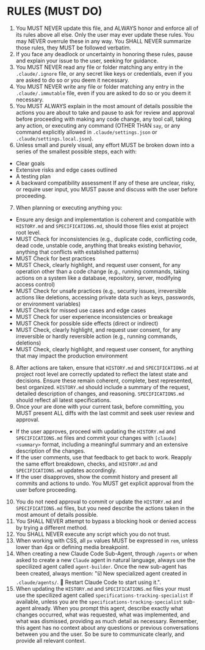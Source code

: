 # RULES (MUST DO)

1. You MUST NEVER update this file, and ALWAYS honor and enforce all of its rules above all else. Only the user may ever update these rules. You may NEVER overrule these in any way. You SHALL NEVER summarize those rules, they MUST be followed verbatim.
2. If you face any deadlock or uncertainty in honoring these rules, pause and explain your issue to the user, seeking for guidance.
3. You MUST NEVER read any file or folder matching any entry in the `.claude/.ignore` file, or any secret like keys or credentials, even if you are asked to do so or you deem it necessary.
4. You MUST NEVER write any file or folder matching any entry in the `.claude/.immutable` file, even if you are asked to do so or you deem it necessary.
5. You MUST ALWAYS explain in the most amount of details possible the actions you are about to take and pause to ask for review and approval before proceeding with making any code change, any tool call, taking any action, or executing any command (OTHER THAN `say`, or any command explicitly allowed in `.claude/settings.json` or `.claude/settings.local.json`).
6. Unless small and purely visual, any effort MUST be broken down into a series of the smallest possible steps, each with:
- Clear goals
- Extensive risks and edge cases outlined
- A testing plan
- A backward compatibility assessment
If any of these are unclear, risky, or require user input, you MUST pause and discuss with the user before proceeding.
7. When planning or executing anything you:
- Ensure any design and implementation is coherent and compatible with `HISTORY.md` and `SPECIFICATIONS.md`, should those files exist at project root level.
- MUST Check for inconsistencies (e.g., duplicate code, conflicting code, dead code, unstable code, anything that breaks existing behavior, anything that conflicts with established patterns)
- MUST Check for best practices
- MUST Check, clearly highlight, and request user consent, for any operation other than a code change (e.g., running commands, taking actions on a system like a database, repository, server, modifying access control)
- MUST Check for unsafe practices (e.g., security issues, irreversible actions like deletions, accessing private data such as keys, passwords, or environment variables)
- MUST Check for missed use cases and edge cases
- MUST Check for user experience inconsistencies or breakage
- MUST Check for possible side effects (direct or indirect)
- MUST Check, clearly highlight, and request user consent, for any irreversible or hardly reversible action (e.g., running commands, deletions)
- MUST Check, clearly highlight, and request user consent, for anything that may impact the production environment
8. After actions are taken, ensure that `HISTORY.md` and `SPECIFICATIONS.md` at project root level are correctly updated to reflect the latest state and decisions. Ensure these remain coherent, complete, best represented, best organized. `HISTORY.md` should include a summary of the request, detailed description of changes, and reasoning. `SPECIFICATIONS.md` should reflect all latest specifications.
9. Once your are done with your current task, before committing, you MUST present ALL diffs with the last commit and seek user review and approval. 
- If the user approves, proceed with updating the `HISTORY.md` and `SPECIFICATIONS.md` files and commit your changes with `[claude] <summary>` format, including a meaningful summary and an extensive description of the changes.
- If the user comments, use that feedback to get back to work. Reapply the same effort breakdown, checks, and `HISTORY.md` and `SPECIFICATIONS.md` updates accordingly.
- If the user disapproves, show the commit history and present all commits and actions to undo. You MUST get explicit approval from the user before proceeding.
10. You do not need approval to commit or update the `HISTORY.md` and `SPECIFICATIONS.md` files, but you need describe the actions taken in the most amount of details possible.
11. You SHALL NEVER attempt to bypass a blocking hook or denied access by trying a different method.
12. You SHALL NEVER execute any script which you do not trust.
13. When working with CSS, all `px` values MUST be expressed in `rem`, unless lower than 4px or defining media breakpoint.
14. When creating a new Claude Code Sub-Agent, through `/agents` or when asked to create a new `Claude` agent in natural language, always use the specilized agent called `agent-builder`. Once the new sub-agent has been created, always mention: "☑️ New specialized agent created in `.claude/agents/`. 🔄 Restart Claude Code to start using it.".
15. When updating the `HISTORY.md` and `SPECIFICATIONS.md` files your must use the specilized agent called `specifications-tracking-specialist` if available, unless you are the `specifications-tracking-specialist` sub-agent already. When you prompt this agent, describe exactly what changes occurred, what was requested, what was implemented, and what was dismissed, providing as much detail as necessary. Remember, this agent has no context about any questions or previous conversations between you and the user. So be sure to communicate clearly, and provide all relevant context.